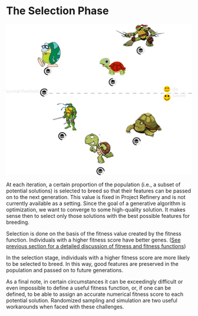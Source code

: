 # The Selection Phase

![](../../.gitbook/assets/intro-gaselectionfase.jpg)

At each iteration, a certain proportion of the population \(i.e., a subset of potential solutions\) is selected to breed so that their features can be passed on to the next generation. This value is fixed in Project Refinery and is not currently available as a setting. Since the goal of a generative algorithm is optimization, we want to converge to some high-quality solution. It makes sense then to select only those solutions with the best possible features for breeding.

Selection is done on the basis of the fitness value created by the fitness function. Individuals with a higher fitness score have better genes. \([See previous section for a detailed discussion of fitness and fitness functions](https://github.com/martinstacey/RefineryPrimer/tree/8d96884e8995d45c8287c9e96530f8bc208e5f07/04-optimisation/04-08_the-evaluation-phase.md)\)

In the selection stage, individuals with a higher fitness score are more likely to be selected to breed. In this way, good features are preserved in the population and passed on to future generations.

As a final note, in certain circumstances it can be exceedingly difficult or even impossible to define a useful fitness function, or, if one can be defined, to be able to assign an accurate numerical fitness score to each potential solution. Randomized sampling and simulation are two useful workarounds when faced with these challenges.

